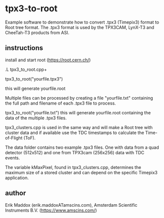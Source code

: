 # tpx3-to-root

Example software to demonstrate how to convert .tpx3 (Timepix3) format to Root tree format. The .tpx3 format is
used by the TPX3CAM, LynX-T3 and CheeTah-T3 products from ASI.

## instructions

install and start root (https://root.cern.ch/)

.L tpx3_to_root.cpp+

tpx3_to_root("yourfile.tpx3")

this will generate yourfile.root

Multiple files can be processed by creating a file "yourfile.txt" containing the full path and filename of each .tpx3 file to process.

tpx3_to_root("yourfile.txt")
this will generate yourfile.root containing the data of the multiple .tpx3 files.


tpx3_clusters.cpp is used in the same way and will make a Root tree with cluster data and if available use the TDC timestamps
to calculate the Time-of-Flight (ToF).

The data folder contains two example .tpx3 files. One with data from a quad detector (512x512) and one from TPX3cam (256x256) data
with TDC events.

The variable kMaxPixel, found in tpx3_clusters.cpp, determines the maximum size of a stored cluster and can depend on the specific Timepix3 application.

## author
Erik Maddox (erik.maddoxATamscins.com), Amsterdam Scientific Instruments B.V. (https://www.amscins.com/)
